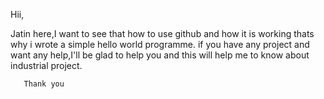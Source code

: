 Hii,

Jatin here,I want to see that how to use github and how it is working thats why i wrote a simple hello world programme.
if you have any project and want any help,I'll be glad to help you and this will help me to know about industrial project.

       Thank you
